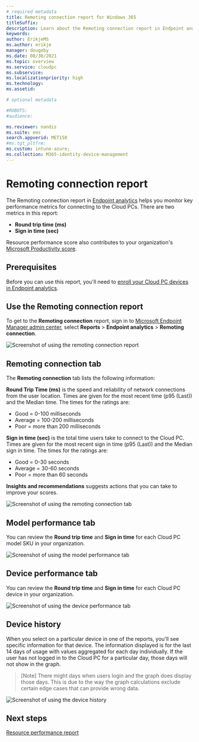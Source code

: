 ```yaml
---
# required metadata
title: Remoting connection report for Windows 365
titleSuffix:
description: Learn about the Remoting connection report in Endpoint analytics for Windows 365 Cloud PCs.
keywords:
author: ErikjeMS  
ms.author: erikje
manager: dougeby
ms.date: 08/30/2021
ms.topic: overview
ms.service: cloudpc
ms.subservice:
ms.localizationpriority: high
ms.technology:
ms.assetid: 

# optional metadata

#ROBOTS:
#audience:

ms.reviewer: nandis
ms.suite: ems
search.appverid: MET150
#ms.tgt_pltfrm:
ms.custom: intune-azure;
ms.collection: M365-identity-device-management
---
```


# Remoting connection report

The Remoting connection report in [Endpoint analytics](/mem/analytics/overview) helps you monitor key performance metrics for connecting to the Cloud PCs. There are two metrics in this report:

- **Round trip time (ms)**
- **Sign in time (sec)**

Resource performance score also contributes to your organization's [Microsoft Productivity score](/microsoft-365/admin/productivity/productivity-score).

## Prerequisites

Before you can use this report, you'll need to [enroll your Cloud PC devices in Endpoint analytics](/mem/analytics/enroll-intune).

## Use the Remoting connection report

To get to the **Remoting connection** report, sign in to [Microsoft Endpoint Manager admin center](https://go.microsoft.com/fwlink/?linkid=2109431), select **Reports** > **Endpoint analytics** > **Remoting connection**.

![Screenshot of using the remoting connection report](./media/report-remoting-connection/remoting-connection-report.png)

## Remoting connection tab

The **Remoting connection** tab lists the following information: 

**Round Trip Time (ms)** is the speed and reliability of network connections from the user location. Times are given for the most recent time (p95 (Last)) and the Median time. The times for the ratings are:

- Good = 0-100 milliseconds
- Average = 100-200 milliseconds
- Poor = more than 200 milliseconds

**Sign in time (sec)** is the total time users take to connect to the Cloud PC. Times are given for the most recent sign in time (p95 (Last)) and the Median sign in time. The times for the ratings are:

- Good = 0-30 seconds
- Average = 30-60 seconds
- Poor = more than 60 seconds

**Insights and recommendations** suggests actions that you can take to improve your scores.

![Screenshot of using the remoting connection tab](./media/report-remoting-connection/remoting-connection-tab.png)

## Model performance tab

You can review the **Round trip time** and **Sign in time** for each Cloud PC model SKU in your organization.

![Screenshot of using the model performance tab](./media/report-remoting-connection/model-performance-tab.png)

## Device performance tab

You can review the **Round trip time** and **Sign in time** for each Cloud PC device in your organization.

![Screenshot of using the device performance tab](./media/report-remoting-connection/device-performance-tab.png)

## Device history

When you select on a particular device in one of the reports, you'll see specific information for that device. The information displayed is for the last 14 days of usage with values aggregated for each day individually. If the user has not logged in to the Cloud PC for a particular day, those days will not show in the graph.
>[Note]
>There might days when users login and the graph does display those days. This is due to the way the graph calculations exclude certain edge cases that can provide wrong data.


![Screenshot of using the device history](./media/report-remoting-connection/device-history.png)

<!-- ########################## -->
## Next steps

[Resource performance report](report-resource-performance.md)
